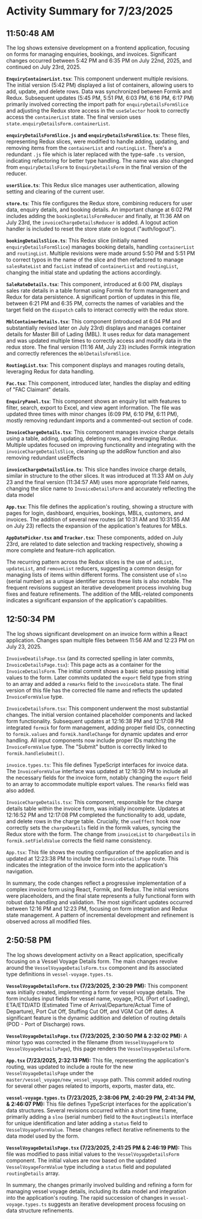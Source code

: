 # Activity Summary for 7/23/2025

## 11:50:48 AM
The log shows extensive development on a frontend application, focusing on forms for managing enquiries, bookings, and invoices.  Significant changes occurred between 5:42 PM and 6:35 PM on July 22nd, 2025, and continued on July 23rd, 2025.

**`EnquiryContainerList.tsx`**: This component underwent multiple revisions.  The initial version (5:42 PM) displayed a list of containers, allowing users to add, update, and delete rows.  Data was synchronized between Formik and Redux. Subsequent updates (5:45 PM, 5:51 PM, 6:03 PM, 6:16 PM, 6:17 PM) primarily involved correcting the import path for `enquiryDetailsFormSlice` and adjusting the Redux store access in the `useSelector` hook to correctly access the `containerList` state.  The final version uses `state.enquiryDetailsForm.containerList`.

**`enquiryDetailsFormSlice.js` and `enquiryDetailsFormSlice.ts`**:  These files, representing Redux slices, were modified to handle adding, updating, and removing items from the `containerList` and `routingList`. There's a redundant `.js` file which is later replaced with the type-safe `.ts` version, indicating refactoring for better type handling. The name was also changed from `enquiryDetailsForm` to `EnquiryDetailsForm` in the final version of the reducer.

**`userSlice.ts`**: This Redux slice manages user authentication, allowing setting and clearing of the current user.

**`store.ts`**: This file configures the Redux store, combining reducers for user data, enquiry details, and booking details.  An important change at 6:02 PM includes adding the `bookingDetailsFormReducer` and finally, at 11:36 AM on July 23rd, the `invoiceChargeDetailsReducer` is added. A logout action handler is included to reset the store state on logout ("auth/logout").


**`bookingDetailsSlice.ts`**: This Redux slice (initially named `enquiryDetailsFormSlice`) manages booking details, handling `containerList` and `routingList`.  Multiple revisions were made around 5:50 PM and 5:51 PM to correct typos in the name of the slice and then refactored to manage `salesRateList` and `facList` instead of `containerList` and `routingList`, changing the initial state and updating the actions accordingly.


**`SaleRateDetails.tsx`**: This component, introduced at 6:00 PM, displays sales rate details in a table format using Formik for form management and Redux for data persistence.  A significant portion of updates in this file, between 6:21 PM and 6:35 PM, corrects the names of variables and the target field on the `dispatch` calls to interact correctly with the redux store.


**`MblContainerDetails.tsx`**: This component (introduced at 6:04 PM and substantially revised later on July 23rd) displays and manages container details for Master Bill of Lading (MBL). It uses redux for data management and was updated multiple times to correctly access and modify data in the redux store.  The final version (11:16 AM, July 23) includes Formik integration and correctly references the `mblDetailsFormSlice`.


**`RoutingList.tsx`**: This component displays and manages routing details, leveraging Redux for data handling.


**`Fac.tsx`**: This component, introduced later, handles the display and editing of "FAC Claimant" details.


**`EnquiryPanel.tsx`**: This component shows an enquiry list with features to filter, search, export to Excel, and view agent information.  The file was updated three times with minor changes (6:09 PM, 6:10 PM, 6:11 PM), mostly removing redundant imports and a commented-out section of code.


**`InvoiceChargeDetails.tsx`**: This component manages invoice charge details using a table, adding, updating, deleting rows, and leveraging Redux.  Multiple updates focused on improving functionality and integrating with the `invoiceChargeDetailsSlice`, cleaning up the addRow function and also removing redundant useEffects


**`invoiceChargeDetailsSlice.ts`**: This slice handles invoice charge details, similar in structure to the other slices. It was introduced at 11:33 AM on July 23 and the final version (11:34:57 AM) uses more appropriate field names, changing the slice name to `InvoiceDetailsForm` and accurately reflecting the data model


**`App.tsx`**: This file defines the application's routing, showing a structure with pages for login, dashboard, enquiries, bookings, MBLs, customers, and invoices.  The addition of several new routes (at 10:31 AM and 10:31:55 AM on July 23) reflects the expansion of the application's features for MBLs.


**`AppDatePicker.tsx` and `Tracker.tsx`**: These components, added on July 23rd,  are related to date selection and tracking respectively, showing a more complete and feature-rich application.



The recurring pattern across the Redux slices is the use of `addList`, `updateList`, and `removeList` reducers, suggesting a common design for managing lists of items within different forms.  The consistent use of `slno` (serial number) as a unique identifier across these lists is also notable. The frequent revisions suggest an iterative development process involving bug fixes and feature refinements.  The addition of the MBL-related components indicates a significant expansion of the application's capabilities.


## 12:50:34 PM
The log shows significant development on an invoice form within a React application.  Changes span multiple files between 11:56 AM and 12:23 PM on July 23, 2025.

`InvoiveDeatilsPage.tsx` (and its corrected spelling in later commits, `InvoiceDetailsPage.tsx`): This page acts as a container for the `InvoiceDetailsForm`. The initial commit shows a basic setup passing initial values to the form. Later commits updated the `export` field type from string to an array and added a `remarks` field to the `invoiceData` state.  The final version of this file has the corrected file name and reflects the updated `InvoiceFormValue` type.

`InvoiceDetailsForm.tsx`: This component underwent the most substantial changes. The initial version contained placeholder components and lacked form functionality.  Subsequent updates at 12:16:38 PM and 12:17:08 PM integrated `formik` for form management, adding proper field IDs, connecting to `formik.values` and `formik.handleChange` for dynamic updates and error handling.  All input components now include proper IDs matching the `InvoiceFormValue` type.  The "Submit" button is correctly linked to `formik.handleSubmit()`.

`invoice.types.ts`: This file defines TypeScript interfaces for invoice data.  The `InvoiceFormValue` interface was updated at 12:16:30 PM to include all the necessary fields for the invoice form, notably changing the `export` field to an array to accommodate multiple export values. The `remarks` field was also added.

`InvoiceChargeDetails.tsx`: This component, responsible for the charge details table within the invoice form, was initially incomplete.  Updates at 12:16:52 PM and 12:17:08 PM completed the functionality to add, update, and delete rows in the charge table.  Crucially, the `useEffect` hook now correctly sets the `chargeDeatils` field in the formik values, syncing the Redux store with the form.  The change from `invoiceList` to `chargeDeatils` in `formik.setFieldValue` corrects the field name consistency.

`App.tsx`: This file shows the routing configuration of the application and is updated at 12:23:38 PM to include the `InvoiceDetailsPage` route. This indicates the integration of the invoice form into the application's navigation.


In summary, the code changes reflect a progressive implementation of a complex invoice form using React, Formik, and Redux.  The initial versions were placeholders, and the final state represents a fully functional form with robust data handling and validation.  The most significant updates occurred between 12:16 PM and 12:23 PM, focusing on form integration and Redux state management. A pattern of incremental development and refinement is observed across all modified files.


## 2:50:58 PM
The log shows development activity on a React application, specifically focusing on a Vessel Voyage Details form.  The main changes revolve around the `VesselVoyageDetailsForm.tsx` component and its associated type definitions in `vessel-voyage.types.ts`.

**`VesselVoyageDetailsForm.tsx` (7/23/2025, 2:30:29 PM):** This component was initially created, implementing a form for vessel voyage details. The form includes input fields for vessel name, voyage, POL (Port of Loading), ETA/ETD/ATD (Estimated Time of Arrival/Departure/Actual Time of Departure), Port Cut Off, Stuffing Cut Off, and VGM Cut Off dates.  A significant feature is the dynamic addition and deletion of routing details (POD - Port of Discharge) rows.

**`VesselVoyageDetailsPage.tsx` (7/23/2025, 2:30:50 PM & 2:32:02 PM):**  A minor typo was corrected in the filename (from `VesselVoyageForm` to `VesselVoyageDetailsPage`), this page renders the `VesselVoyageDetailsForm`.


**`App.tsx` (7/23/2025, 2:32:13 PM):** This file, representing the application's routing, was updated to include a route for the new `VesselVoyageDetailsPage` under the `master/vessel_voyage/new_vessel_voyage` path. This commit added routing for several other pages related to imports, exports, master data, etc.

**`vessel-voyage.types.ts` (7/23/2025, 2:38:06 PM, 2:40:29 PM, 2:41:34 PM, & 2:46:07 PM):** This file defines TypeScript interfaces for the application's data structures.  Several revisions occurred within a short time frame, primarily adding a `slno` (serial number) field to the `RoutingDeatils` interface for unique identification and later adding a `status` field to `VesselVoyageFormValue`. These changes reflect iterative refinements to the data model used by the form.

**`VesselVoyageDetailsPage.tsx` (7/23/2025, 2:41:25 PM & 2:46:19 PM):** This file was modified to pass initial values to the `VesselVoyageDetailsForm` component.  The initial values are now based on the updated `VesselVoyageFormValue` type including a `status` field and populated `routingDetails` array.

In summary, the changes primarily involved building and refining a form for managing vessel voyage details, including its data model and integration into the application's routing.  The rapid succession of changes in `vessel-voyage.types.ts` suggests an iterative development process focusing on data structure refinements.
